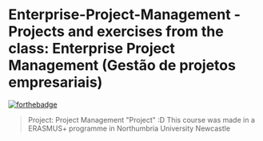 # Enterprise-Project-Management -Projects and exercises from the class: Enterprise Project Management (Gestão de projetos empresariais)

[![forthebadge](http://forthebadge.com/images/badges/built-with-love.svg)](http://forthebadge.com)

> Project: Project Management "Project" :D 
> This course was made in a ERASMUS+ programme in Northumbria University Newcastle
